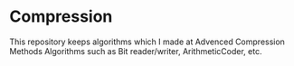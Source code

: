 # Compression
This repository keeps algorithms which I made at Advenced Compression Methods
Algorithms such as Bit reader/writer, ArithmeticCoder, etc.
